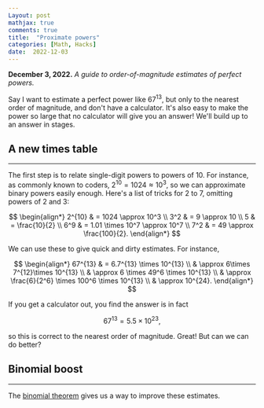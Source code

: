 ```yaml
---
Layout: post
mathjax: true
comments: true
title:  "Proximate powers"
categories: [Math, Hacks]
date:  2022-12-03
---
```


**December 3, 2022.** *A guide to order-of-magnitude estimates of
  perfect powers.*

Say I want to estimate a perfect power like $67^{13}$, but only to the
nearest order of magnitude, and don't have a calculator. It's also
easy to make the power so large that no calculator will give you an
answer! We'll build up to an answer in stages.

## A new times table
---

The first step is to relate single-digit powers to powers of $10$. For
instance, as commonly known to coders, $2^{10} = 1024 \approx 10^3$,
so we can approximate binary powers easily enough. Here's a list of
tricks for $2$ to $7$, omitting powers of $2$ and $3$:

$$
\begin{align*}
2^{10} & = 1024 \approx 10^3 \\
3^2 & = 9 \approx 10 \\
5 & = \frac{10}{2} \\
6^9 & = 1.01 \times 10^7 \approx
10^7 \\
7^2 & = 49 \approx \frac{100}{2}.
\end{align*}
$$

We can use these to give quick and dirty estimates. For instance,

$$
\begin{align*}
67^{13} & = 6.7^{13} \times 10^{13} \\
& \approx 6\times 7^{12}\times 10^{13} \\
& \approx 6 \times 49^6 \times 10^{13} \\
& \approx \frac{6}{2^6} \times 100^6 \times 10^{13} \\
& \approx 10^{24}.
\end{align*}
$$

If you get a calculator out, you find the answer is in fact

$$
67^{13} = 5.5 \times 10^{23},
$$

so this is correct to the nearest order of magnitude. Great! But can
we can do better?

## Binomial boost
---

The [binomial theorem](https://en.wikipedia.org/wiki/Binomial_theorem)
gives us a way to improve these estimates.
